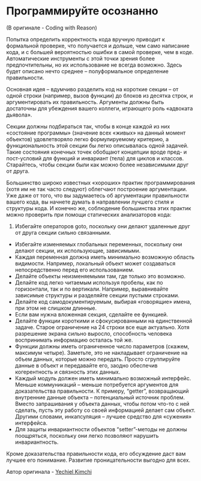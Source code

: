 # Программируйте осознанно
(В оригинале - Coding with Reason)

Попытка определить корректность кода вручную приводит к формальной проверке, что получается и дольше, чем само написание кода, и с большей вероятностью ошибки в самой проверке, чем в коде. Автоматические инструменты с этой точки зрения более предпочтительны, но их использование не всегда возможно. Здесь будет описано нечто среднее – полуформальное определение правильности.

Основная идея – вдумчиво разделить код на короткие секции – от одной строки (например, вызов функции) до блоков из десятка строк, и аргументировать их правильность. Аргументы должны быть достаточны для убеждения вашего коллеги, играющего роль «адвоката дьявола».

Секции должны подбираться так, чтобы в конце каждой из них «состояние программы» (значение всех «живых» на данный момент объектов) удовлетворяло легко формулируемому критерию, а функциональность этой секции бы легко описывалась одной задачей. Такие состояния конечных точек обобщают концепции вроде пред- и пост-условий для функций и инвариант (тела) для циклов и классов. Старайтесь, чтобы секции были как можно более независимыми друг от друга.

Большинство широко известных «хороших» практик программирования (хотя им не так часто следуют) облегчают построение аргументации. Уже даже от того, что вы задумаетесь об аргументации правильности вашего кода, вы начнете думать в направлении лучшего стиля и структуры кода. И конечно же, соблюдение большинства этих практик можно проверить при помощи статических анализаторов кода:

1. Избегайте операторов goto, поскольку они делают удаленные друг от друга секции сильно связанными.
- Избегайте изменяемых глобальных переменных, поскольку они делают секции, их использующие, зависимыми.
- Каждая переменная должна иметь минимально возможную область видимости. Например, локальный объект может создаваться непосредственно перед его использованием.
- Делайте объекты неизменяемыми там, где только это возможно.
- Делайте код легко читаемым используя пробелы, как по горизонтали, так и по вертикали. Например, выравнивайте зависимые структуры и разделяйте секции пустыми строками.
- Делайте код самодокументируемым, выбирая «говорящие» имена, при этом не слишком длинные.
- Если вам нужна вложенная секция, сделайте ее функцией.
- Делайте функции короткими и сфокусированными на единственной задаче. Старое ограничение на 24 строки все еще актуально. Хотя разрешение экрана сильно выросло, способность человека воспринимать информацию осталась той же.
- Функции должны иметь ограниченное число параметров (скажем, максимум четыре). Заметьте, это не накладывает ограничение на объем данных, которые можно передать. Просто сгруппируйте данные в объект и передавайте его, заодно обеспечив когерентность и связность этих данных.
- Каждый модуль должен иметь минимально возможный интерфейс. Меньше коммуникаций – меньше потребуется аргументов для доказательства правильности. К примеру, “getter”, возвращающий внутренние данные объекта – потенциальный источник проблем. Вместо запрашивания у объекта данных, чтобы потом что-то с ней сделать, пусть эту работу со своей информацией делает сам объект. Другими словами, инкапсуляция – лучшее средство для «сужения» интерфейса.
- Для защиты инвариантности объектов “setter”-методы не должны поощряться, поскольку они легко позволяют нарушить инвариантность.

Кроме доказательства правильности кода, его обсуждение даст вам лучшее его понимание. Развитие проницательности выгодно для всех.

Автор оригинала - [Yechiel Kimchi](http://programmer.97things.oreilly.com/wiki/index.php/Yechiel_Kimchi)